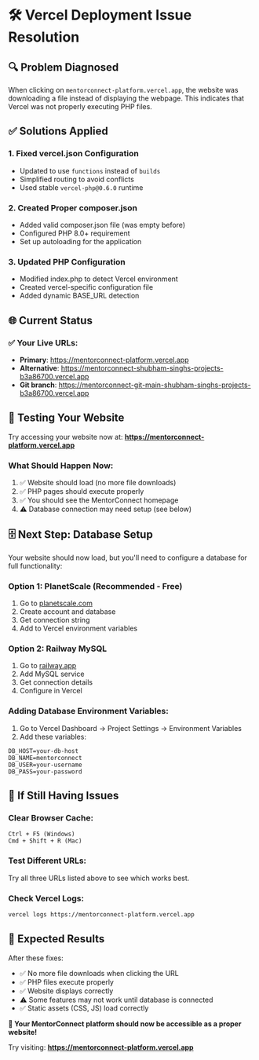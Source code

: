 # 🛠️ Vercel Deployment Issue Resolution

## 🔍 **Problem Diagnosed**
When clicking on `mentorconnect-platform.vercel.app`, the website was downloading a file instead of displaying the webpage. This indicates that Vercel was not properly executing PHP files.

## ✅ **Solutions Applied**

### **1. Fixed vercel.json Configuration**
- Updated to use `functions` instead of `builds` 
- Simplified routing to avoid conflicts
- Used stable `vercel-php@0.6.0` runtime

### **2. Created Proper composer.json**
- Added valid composer.json file (was empty before)
- Configured PHP 8.0+ requirement
- Set up autoloading for the application

### **3. Updated PHP Configuration**
- Modified index.php to detect Vercel environment
- Created vercel-specific configuration file
- Added dynamic BASE_URL detection

## 🌐 **Current Status**

### **✅ Your Live URLs:**
- **Primary**: https://mentorconnect-platform.vercel.app
- **Alternative**: https://mentorconnect-shubham-singhs-projects-b3a86700.vercel.app
- **Git branch**: https://mentorconnect-git-main-shubham-singhs-projects-b3a86700.vercel.app

## 🧪 **Testing Your Website**

Try accessing your website now at:
**https://mentorconnect-platform.vercel.app**

### **What Should Happen Now:**
1. ✅ Website should load (no more file downloads)
2. ✅ PHP pages should execute properly
3. ✅ You should see the MentorConnect homepage
4. ⚠️ Database connection may need setup (see below)

## 🗄️ **Next Step: Database Setup**

Your website should now load, but you'll need to configure a database for full functionality:

### **Option 1: PlanetScale (Recommended - Free)**
1. Go to [planetscale.com](https://planetscale.com)
2. Create account and database
3. Get connection string
4. Add to Vercel environment variables

### **Option 2: Railway MySQL**
1. Go to [railway.app](https://railway.app) 
2. Add MySQL service
3. Get connection details
4. Configure in Vercel

### **Adding Database Environment Variables:**
1. Go to Vercel Dashboard → Project Settings → Environment Variables
2. Add these variables:
```
DB_HOST=your-db-host
DB_NAME=mentorconnect
DB_USER=your-username
DB_PASS=your-password
```

## 🔧 **If Still Having Issues**

### **Clear Browser Cache:**
```
Ctrl + F5 (Windows)
Cmd + Shift + R (Mac)
```

### **Test Different URLs:**
Try all three URLs listed above to see which works best.

### **Check Vercel Logs:**
```bash
vercel logs https://mentorconnect-platform.vercel.app
```

## 🎯 **Expected Results**

After these fixes:
- ✅ No more file downloads when clicking the URL
- ✅ PHP files execute properly  
- ✅ Website displays correctly
- ⚠️ Some features may not work until database is connected
- ✅ Static assets (CSS, JS) load correctly

**🚀 Your MentorConnect platform should now be accessible as a proper website!**

Try visiting: **https://mentorconnect-platform.vercel.app**